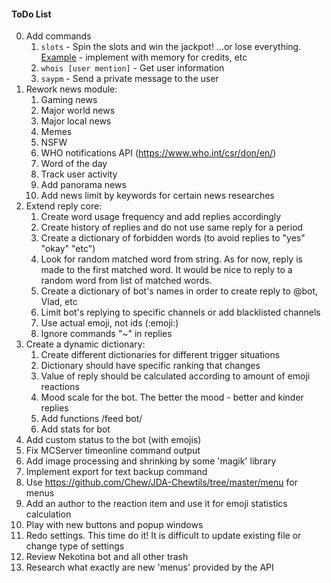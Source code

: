 #### ToDo List
0. Add commands
    1. `slots` - Spin the slots and win the jackpot! ...or lose everything. [Example](https://www.javacodegeeks.com/2014/08/programming-a-simple-slot-machine-game-using-java.html) - implement with memory for credits, etc
    1. `whois [user mention]` - Get user information
    1. `saypm` - Send a private message to the user
0. Rework news module:
    1. Gaming news
    1. Major world news
    1. Major local news
    1. Memes
    1. NSFW
    1. WHO notifications API (https://www.who.int/csr/don/en/)
    1. Word of the day
    1. Track user activity
    1. Add panorama news
    1. Add news limit by keywords for certain news researches
0. Extend reply core:
    1. Create word usage frequency and add replies accordingly
    1. Create history of replies and do not use same reply for a period
    1. Create a dictionary of forbidden words (to avoid replies to "yes" "okay" "etc")
    1. Look for random matched word from string. As for now, reply is made to the first matched word. It would be nice to reply to a random word from list of matched words.
    1. Create a dictionary of bot's names in order to create reply to @bot, Vlad, etc
    1. Limit bot's replying to specific channels or add blacklisted channels
    1. Use actual emoji, not ids (:emoji:)
    1. Ignore commands "~" in replies
0. Create a dynamic dictionary:
    1. Create different dictionaries for different trigger situations
    1. Dictionary should have specific ranking that changes
    1. Value of reply should be calculated according to amount of emoji reactions
    1. Mood scale for the bot. The better the mood - better and kinder replies
    1. Add functions /feed bot/
    1. Add stats for bot 
0. Add custom status to the bot (with emojis)
0. Fix MCServer timeonline command output
0. Add image processing and shrinking by some 'magik' library
0. Implement export for text backup command
0. Use https://github.com/Chew/JDA-Chewtils/tree/master/menu for menus
0. Add an author to the reaction item and use it for emoji statistics calculation
0. Play with new buttons and popup windows
0. Redo settings. This time do it! It is difficult to update existing file or change type of settings
0. Review Nekotina bot and all other trash
0. Research what exactly are new 'menus' provided by the API
